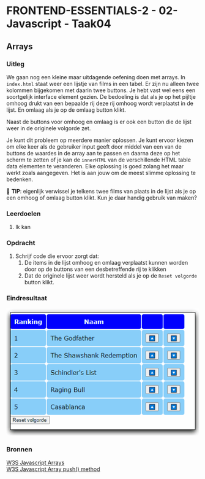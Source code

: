 # FRONTEND-ESSENTIALS-2 - 02-Javascript - Taak04

## Arrays

### Uitleg

We gaan nog een kleine maar uitdagende oefening doen met arrays. In `index.html` staat weer een lijstje van films in een tabel. Er zijn nu alleen twee kolommen bijgekomen met daarin twee buttons. Je hebt vast wel eens een soortgelijk interface element gezien. De bedoeling is dat als je op het pijltje omhoog drukt van een bepaalde rij deze rij omhoog wordt verplaatst in de lijst. En omlaag als je op de omlaag button klikt. 

Naast de buttons voor omhoog en omlaag is er ook een button die de lijst weer in de originele volgorde zet.

Je kunt dit probleem op meerdere manier oplossen. Je kunt ervoor kiezen om elke keer als de gebruiker input geeft door middel van een van de buttons de waardes in de array aan te passen en daarna deze op het scherm te zetten of je kan de `innerHTML` van de verschillende HTML table data elementen te veranderen. Elke oplossing is goed zolang het maar werkt zoals aangegeven. Het is aan jouw om de meest slimme oplossing te bedenken.

:rocket: **TIP**: eigenlijk verwissel je telkens twee films van plaats in de lijst als je op een omhoog of omlaag button klikt. Kun je daar handig gebruik van maken?
### Leerdoelen

1. Ik kan 

### Opdracht

1. Schrijf code die ervoor zorgt dat:
   1. De items in de lijst omhoog en omlaag verplaatst kunnen worden door op de buttons van een desbetreffende rij te klikken
   2. Dat de originele lijst weer wordt hersteld als je op de `Reset volgorde` button klikt.

### Eindresultaat

![Eindresultaat](img/eindresultaat-filmsort.gif)

### Bronnen

[W3S Javascript Arrays](https://www.w3schools.com/js/js_arrays.asp)  
[W3S Javascript Array push() method](https://www.w3schools.com/jsref/jsref_push.asp)